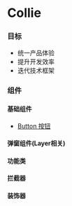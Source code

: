 # Collie

### 目标
* 统一产品体验
* 提升开发效率
* 迭代技术框架

### 组件

#### 基础组件
* [Button 按钮](./docs/button.md)


#### 弹窗组件(Layer相关)


#### 功能类


#### 拦截器


#### 装饰器 
